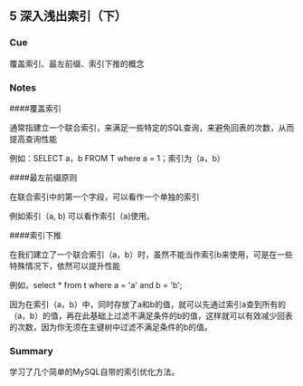 ## 5 深入浅出索引（下）

### Cue

覆盖索引、最左前缀、索引下推的概念

### Notes

####覆盖索引

通常指建立一个联合索引，来满足一些特定的SQL查询，来避免回表的次数，从而提高查询性能

例如：SELECT a，b FROM T where a = 1；索引为（a，b）

####最左前缀原则

在联合索引中的第一个字段，可以看作一个单独的索引

例如索引（a, b) 可以看作索引（a)使用。

####索引下推

在我们建立了一个联合索引（a，b）时，虽然不能当作索引b来使用，可是在一些特殊情况下，依然可以提升性能

例如，select * from t where a = 'a' and b = 'b';

因为在索引（a，b）中，同时存放了a和b的值，就可以先通过索引a查到所有的（a，b）的值，再在此基础上过滤不满足条件的b的值，这样就可以有效减少回表的次数，因为你无须在主键树中过滤不满足条件的b的值。

### Summary

学习了几个简单的MySQL自带的索引优化方法。